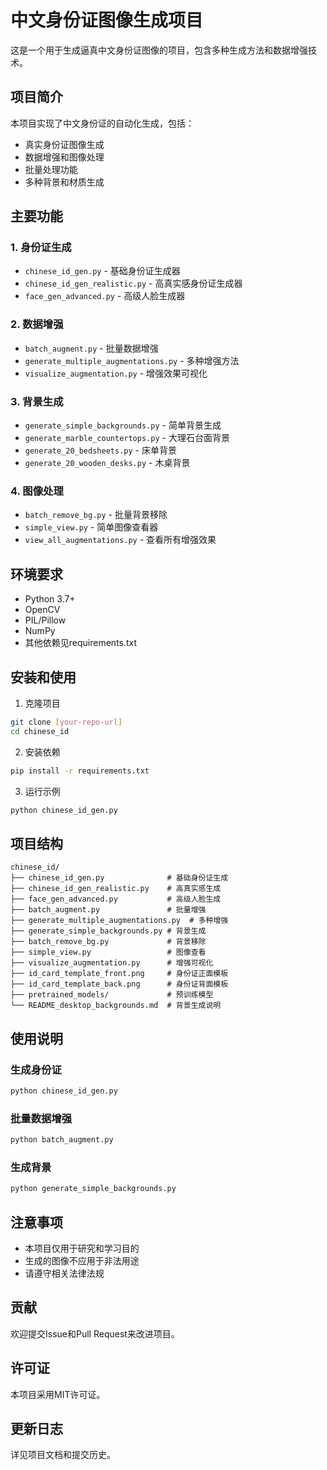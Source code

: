 # 中文身份证图像生成项目

这是一个用于生成逼真中文身份证图像的项目，包含多种生成方法和数据增强技术。

## 项目简介

本项目实现了中文身份证的自动化生成，包括：
- 真实身份证图像生成
- 数据增强和图像处理
- 批量处理功能
- 多种背景和材质生成

## 主要功能

### 1. 身份证生成
- `chinese_id_gen.py` - 基础身份证生成器
- `chinese_id_gen_realistic.py` - 高真实感身份证生成器
- `face_gen_advanced.py` - 高级人脸生成器

### 2. 数据增强
- `batch_augment.py` - 批量数据增强
- `generate_multiple_augmentations.py` - 多种增强方法
- `visualize_augmentation.py` - 增强效果可视化

### 3. 背景生成
- `generate_simple_backgrounds.py` - 简单背景生成
- `generate_marble_countertops.py` - 大理石台面背景
- `generate_20_bedsheets.py` - 床单背景
- `generate_20_wooden_desks.py` - 木桌背景

### 4. 图像处理
- `batch_remove_bg.py` - 批量背景移除
- `simple_view.py` - 简单图像查看器
- `view_all_augmentations.py` - 查看所有增强效果

## 环境要求

- Python 3.7+
- OpenCV
- PIL/Pillow
- NumPy
- 其他依赖见requirements.txt

## 安装和使用

1. 克隆项目
```bash
git clone [your-repo-url]
cd chinese_id
```

2. 安装依赖
```bash
pip install -r requirements.txt
```

3. 运行示例
```bash
python chinese_id_gen.py
```

## 项目结构

```
chinese_id/
├── chinese_id_gen.py              # 基础身份证生成
├── chinese_id_gen_realistic.py    # 高真实感生成
├── face_gen_advanced.py           # 高级人脸生成
├── batch_augment.py               # 批量增强
├── generate_multiple_augmentations.py  # 多种增强
├── generate_simple_backgrounds.py # 背景生成
├── batch_remove_bg.py             # 背景移除
├── simple_view.py                 # 图像查看
├── visualize_augmentation.py      # 增强可视化
├── id_card_template_front.png     # 身份证正面模板
├── id_card_template_back.png      # 身份证背面模板
├── pretrained_models/             # 预训练模型
└── README_desktop_backgrounds.md  # 背景生成说明
```

## 使用说明

### 生成身份证
```python
python chinese_id_gen.py
```

### 批量数据增强
```python
python batch_augment.py
```

### 生成背景
```python
python generate_simple_backgrounds.py
```

## 注意事项

- 本项目仅用于研究和学习目的
- 生成的图像不应用于非法用途
- 请遵守相关法律法规

## 贡献

欢迎提交Issue和Pull Request来改进项目。

## 许可证

本项目采用MIT许可证。

## 更新日志

详见项目文档和提交历史。

